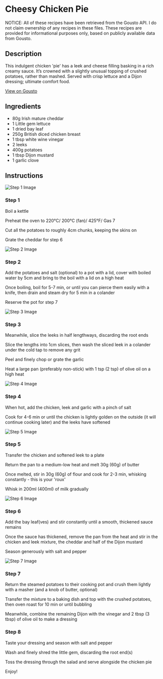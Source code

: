 # Cheesy Chicken Pie 

NOTICE: All of these recipes have been retrieved from the Gousto API. I do not claim ownership of any recipes in these files. These recipes are provided for informational purposes only, based on publicly available data from Gousto.

## Description

This indulgent chicken 'pie' has a leek and cheese filling basking in a rich creamy sauce. It’s crowned with a slightly unusual topping of crushed potatoes, rather than mashed. Served with crisp lettuce and a Dijon dressing; ultimate comfort food.

[View on Gousto](https://www.gousto.co.uk/recipes/cookbook/cheesy-chicken-pie)

## Ingredients

- 80g Irish mature cheddar
- 1 Little gem lettuce
- 1 dried bay leaf
- 250g British diced chicken breast
- 1 tbsp white wine vinegar
- 2 leeks
- 400g potatoes
- 1 tbsp Dijon mustard
- 1 garlic clove

## Instructions

![Step 1 Image](https://production-media.gousto.co.uk/cms/recipe-step-image/448.-step-1-x200.jpg)

### Step 1

Boil a kettle


Preheat the oven to 220&deg;C/ 200&deg;C (fan)/ 425&deg;F/ Gas 7


Cut all the potatoes to roughly 4cm chunks, keeping the skins on


Grate the cheddar for step 6

![Step 2 Image](https://production-media.gousto.co.uk/cms/recipe-step-image/448.-step-2-x200.jpg)

### Step 2

Add the potatoes and salt (optional) to a pot with a lid, cover with boiled water by 5cm and bring to the boil with a lid on a high heat


Once boiling, boil for 5-7 min, or until you can pierce them easily with a knife, then drain and steam dry for 5 min in a colander


Reserve the pot for step 7

![Step 3 Image](https://production-media.gousto.co.uk/cms/recipe-step-image/448.-step-3-x200.jpg)

### Step 3

Meanwhile, slice the leeks in half lengthways, discarding the root ends


Slice the lengths into 1cm slices, then wash the sliced leek in a colander under the cold tap to remove any grit


Peel and finely chop or grate the garlic


Heat a large pan (preferably non-stick) with 1 tsp<span class="text-danger"> (2 tsp)</span> of olive oil on a high heat

![Step 4 Image](https://production-media.gousto.co.uk/cms/recipe-step-image/448.-step-4-x200.jpg)

### Step 4

When hot, add the chicken, leek and garlic with a pinch of salt


Cook for 4-6 min or until the chicken is lightly golden on the outside (it will continue cooking later) and the leeks have softened

![Step 5 Image](https://production-media.gousto.co.uk/cms/recipe-step-image/448.-step-5-x200.jpg)

### Step 5

Transfer the chicken and softened leek to a plate


Return the pan to a medium-low heat and melt 30g <span class="text-danger">(60g)</span> of butter


Once melted, stir in 30g <span class="text-danger">(60g)</span> of flour and cook for 2-3 min, whisking constantly - this is your 'roux'


Whisk in 200ml <span class="text-danger">(400ml)</span> of milk gradually&nbsp;

![Step 6 Image](https://production-media.gousto.co.uk/cms/recipe-step-image/448.-step-6-x200.jpg)

### Step 6

Add the bay leaf<span class="text-danger">(ves)</span> and stir constantly until a smooth, thickened sauce remains


Once the sauce has thickened, remove the pan from the heat and stir in the chicken and leek mixture, the cheddar and half of the Dijon mustard&nbsp;


Season generously with salt and pepper

![Step 7 Image](https://production-media.gousto.co.uk/cms/recipe-step-image/448.-step-7-x200.jpg)

### Step 7

Return the steamed potatoes to their cooking pot and crush them lightly with a masher (and a knob of butter, optional)


Transfer the mixture to a baking dish and top with the crushed potatoes, then oven roast for 10 min or until bubbling


Meanwhile, combine the remaining Dijon with the vinegar and 2 tbsp <span class="text-danger">(3 tbsp)</span> of olive oil to make a dressing

### Step 8

Taste your dressing and season with salt and pepper


Wash and finely shred the little gem, discarding the root end<span class="text-danger">(s)&nbsp;</span>


Toss the dressing through the salad and serve alongside the chicken pie


Enjoy!

